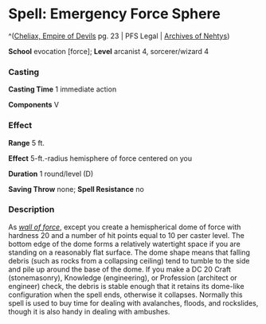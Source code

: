 # Spell: Emergency Force Sphere

^([Cheliax, Empire of Devils][ss-emergency-force-sphere] pg. 23 | PFS Legal | [Archives of Nehtys][sn-emergency-force-sphere])

**School** evocation [force]; **Level** arcanist 4, sorcerer/wizard 4

### Casting

**Casting Time** 1 immediate action  

**Components** V

### Effect

**Range** 5 ft.  

**Effect** 5-ft.-radius hemisphere of force centered on you  

**Duration** 1 round/level (D)  

**Saving Throw** none; **Spell Resistance** no

### Description

As _[wall of force]_, except you create a hemispherical dome of force with hardness 20 and a number of hit points equal to 10 per caster level. The bottom edge of the dome forms a relatively watertight space if you are standing on a reasonably flat surface. The dome shape means that falling debris (such as rocks from a collapsing ceiling) tend to tumble to the side and pile up around the base of the dome. If you make a DC 20 Craft (stonemasonry), Knowledge (engineering), or Profession (architect or engineer) check, the debris is stable enough that it retains its dome-like configuration when the spell ends, otherwise it collapses. Normally this spell is used to buy time for dealing with avalanches, floods, and rockslides, though it is also handy in dealing with ambushes.

[ss-emergency-force-sphere]: http://paizo.com/store/downloads/p
[sn-emergency-force-sphere]: http://www.archivesofnethys.com/SpellDisplay.aspx?ItemName=Emergency%20Force%20Sphere
[wall of force]: http://www.archivesofnethys.com/SpellDisplay.aspx?ItemName=wall%20of%20force